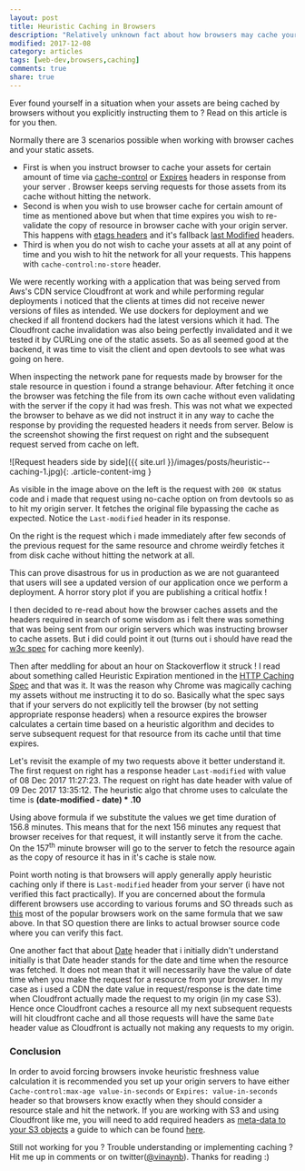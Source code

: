 ```yaml
---
layout: post
title: Heuristic Caching in Browsers
description: "Relatively unknown fact about how browsers may cache your assets without you explicitly instructing them to."
modified: 2017-12-08
category: articles
tags: [web-dev,browsers,caching]
comments: true
share: true
---
```


Ever found yourself in a situation when your assets are being cached by browsers without you explicitly instructing them to ? Read on this article is for you then.

Normally there are 3 scenarios possible when working with browser caches and your static assets.

- First is when you instruct browser to cache your assets for certain amount of time via [cache-control](https://devcenter.heroku.com/articles/increasing-application-performance-with-http-cache-headers#cache-control) or [Expires](https://devcenter.heroku.com/articles/increasing-application-performance-with-http-cache-headers#expires) headers in response from your server . Browser keeps serving requests for those assets from its cache without hitting the network.
- Second is when you wish to use browser cache for certain amount of time as mentioned above but when that time expires you wish to re-validate the copy of resource in browser cache with your origin server. This happens with [etags headers](https://devcenter.heroku.com/articles/increasing-application-performance-with-http-cache-headers#cache-control) and it's fallback [last Modified](https://developer.mozilla.org/en-US/docs/Web/HTTP/Headers/Last-Modified) headers.
- Third is when you do not wish to cache your assets at all at any point of time and you wish to hit the network for all your requests. This happens with <code>cache-control:no-store</code> header.

We were recently working with a application that was being served from Aws's CDN service Cloudfront at work and while performing regular deployments i noticed that the clients at times did not receive newer versions of files as intended. We use dockers for deployment and we checked if all frontend dockers had the latest versions which it had. The Cloudfront cache invalidation was also being perfectly invalidated and it we tested it by CURLing one of the static assets. So as all seemed good at the backend, it was time to visit the client and open devtools to see what was going on here.

When inspecting the network pane for requests made by browser for the stale resource in question i found a strange behaviour. After fetching it once the browser was fetching the file from its own cache without even validating with the server if the copy it had was fresh. This was not what we expected the browser to behave as we did not instruct it in any way to cache the response by providing the requested headers it needs from server. Below is the screenshot showing the first request on right and the subsequent request served from cache on left.

![Request headers side by side]({{ site.url }}/images/posts/heuristic--caching-1.jpg){: .article-content-img }

As visible in the image above on the left is the request with <code>200 OK</code> status code and i made that request using no-cache option on from devtools so as to hit my origin server. It fetches the original file bypassing the cache as expected. Notice the <code>Last-modified</code> header in its response.

On the right is the request which i made immediately after few seconds of the previous request for the same resource and chrome weirdly fetches it from disk cache without hitting the network at all.

This can prove disastrous for us in production as we are not guaranteed that users will see a updated version of our application once we perform a deployment. A horror story plot if you are publishing a critical hotfix !

I then decided to re-read about how the browser caches assets and the headers required in search of some wisdom as i felt there was something that was being sent from our origin servers which was instructing browser to cache assets. But i did could point it out (turns out i should have read the [w3c spec](https://www.w3.org/Protocols/rfc2616/rfc2616-sec13.html) for caching more keenly).

Then after meddling for about an hour on Stackoverflow it struck ! I read about something called Heuristic Expiration mentioned in the [HTTP Caching Spec](https://www.w3.org/Protocols/rfc2616/rfc2616-sec13.html) and that was it. It was the reason why Chrome was magically caching my assets without me instructing it to do so. Basically what the spec says that if your servers do not explicitly tell the browser (by not setting appropriate response headers) when a resource expires the browser calculates a certain time based on a heuristic algorithm and decides to serve subsequent request for that resource from its cache until that time expires.

Let's revisit the example of my two requests above it better understand it. The first request on right has a response header <code>Last-modified</code> with value of 08 Dec 2017 11:27:23. The request on right has date header with value of 09 Dec 2017 13:35:12. The heuristic algo that chrome uses to calculate the time is **(date-modified - date) * .10**

Using above formula if we substitute the values we get time duration of 156.8 minutes. This means that for the next 156 minutes any request that browser receives for that request, it will instantly serve it from the cache. On the 157<sup>th</sup> minute browser will go to the server to fetch the resource again as the copy of resource it has in it's cache is stale now.

Point worth noting is that browsers will apply generally apply heuristic caching only if there is <code>Last-modified</code> header from your server (i have not verified this fact practically). If you are concerned about the formula different browsers use according to various forums and SO threads such as [this](https://stackoverflow.com/questions/14345898/what-heuristics-do-browsers-use-to-cache-resources-not-explicitly-set-to-be-cach) most of the popular browsers work on the same formula that we saw above. In that SO question there are links to actual browser source code where you can verify this fact.

One another fact that about [Date](https://developer.mozilla.org/en-US/docs/Web/HTTP/Headers/Date) header that i initially didn't understand initially is that Date header stands for the date and time when the resource was fetched. It does not mean that it will necessarily have the value of date time when you make the request for a resource from your browser. In my case as i used a CDN the date value in request/response is the date time when Cloudfront actually made the request to my origin (in my case S3). Hence once Cloudfront caches a resource all my next subsequent requests will hit cloudfront cache and all those requests will have the same <code>Date</code> header value as Cloudfront is actually not making any requests to my origin.

### Conclusion

In order to avoid forcing browsers invoke heuristic freshness value calculation it is recommended you set up your origin servers to have either <code>Cache-control:max-age value-in-seconds</code> or <code>Expires: value-in-seconds</code> header so that browsers know exactly when they should consider a resource stale and hit the network. If you are working with S3 and using Cloudfront like me, you will need to add required headers as [meta-data to your S3 objects](http://docs.aws.amazon.com/AmazonS3/latest/dev/UsingMetadata.html#object-metadata) a guide to which can be found [here](http://docs.aws.amazon.com/AmazonS3/latest/user-guide/add-object-metadata.html).

Still not working for you ? Trouble understanding or implementing caching ? Hit me up in comments or on twitter([@vinaynb](https://twitter.com/Dilemmist)). Thanks for reading :)
